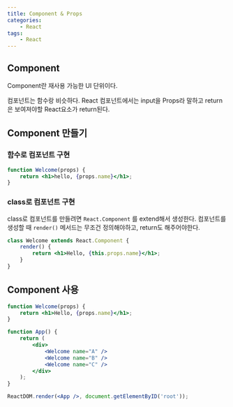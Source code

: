 ```yaml
---
title: Component & Props
categories:
    - React
tags:
    - React
---
```


## Component

Component란 재사용 가능한 UI 단위이다.

컴포넌트는 함수랑 비슷하다. React 컴포넌트에서는 input을 Props라 말하고 return은 보여져야할 React요소가 return된다.

## Component 만들기

### 함수로 컴포넌트 구현

```jsx
function Welcome(props) {
    return <h1>hello, {props.name}</h1>;
}
```

### class로 컴포넌트 구현

class로 컴포넌트를 만들려면 `React.Component` 를 extend해서 생성한다. 컴포넌트를 생성할 때 `render()` 메서드는 무조건 정의해야하고, return도 해주어야한다.

```jsx
class Welcome extends React.Component {
    render() {
        return <h1>Hello, {this.props.name}</h1>;
    }
}
```

## Component 사용

```jsx
function Welcome(props) {
    return <h1>Hello, {props.name}</h1>;
}

function App() {
    return (
        <div>
            <Welcome name="A" />
            <Welcome name="B" />
            <Welcome name="C" />
        </div>
    );
}

ReactDOM.render(<App />, document.getElementByID('root'));
```
